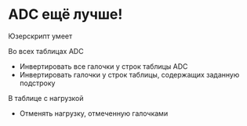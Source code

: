 # ADC ещё лучше!

Юзерскрипт умеет

Во всех таблицах ADC

* Инвертировать все галочки у строк таблицы ADC
* Инвертировать галочки у строк таблицы, содержащих заданную подстроку

В таблице с нагрузкой

* Отменять нагрузку, отмеченную галочками
